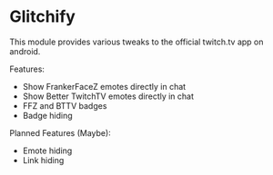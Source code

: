 # Glitchify

This module provides various tweaks to the official twitch.tv app on android.

Features:
- Show FrankerFaceZ emotes directly in chat
- Show Better TwitchTV emotes directly in chat
- FFZ and BTTV badges
- Badge hiding

Planned Features (Maybe):
- Emote hiding
- Link hiding